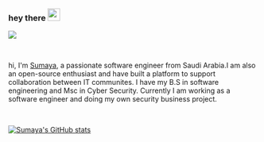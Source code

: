 
### hey there <img src="https://media.giphy.com/media/hvRJCLFzcasrR4ia7z/giphy.gif" width="25px">


![](https://visitor-badge.glitch.me/badge?page_id=ragol.ragol)

  <br />



hi, I'm [Sumaya](https://www.linkedin.com/in/tamimis/), a passionate software engineer from Saudi Arabia.I am also an open-source enthusiast and have built a platform to support collaboration between IT communites. I have my B.S in software engineering and Msc in Cyber Security. Currently I am working as a software engineer and doing my own security business project.
 
   <br />  
 
[![Sumaya's GitHub stats](https://github-readme-stats.vercel.app/api?username=suumaya&show_icons=true&theme=shades-of-purple)](https://github.com/anuraghazra/github-readme-stats)
 
   
